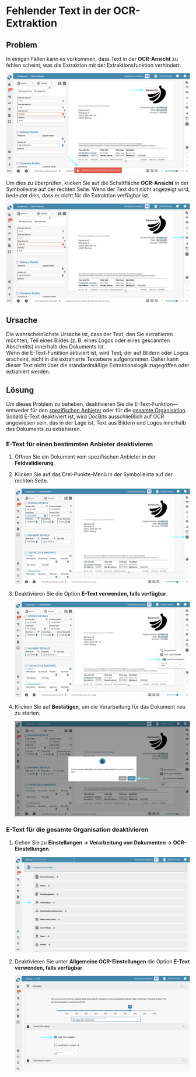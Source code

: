 # Fehlender Text in der OCR-Extraktion

## **Problem**

In einigen Fällen kann es vorkommen, dass Text in der **OCR-Ansicht** zu fehlen scheint, was die Extraktion mit der Extraktionsfunktion verhindert.

![](https://raw.githubusercontent.com/Fellow-Consulting-AG/docbits/refs/heads/main/readme/.gitbook/assets/troubleshooting_ocr_5.png)

Um dies zu überprüfen, klicken Sie auf die Schaltfläche **OCR-Ansicht** in der Symbolleiste auf der rechten Seite. Wenn der Text dort nicht angezeigt wird, bedeutet dies, dass er nicht für die Extraktion verfügbar ist.

![](https://raw.githubusercontent.com/Fellow-Consulting-AG/docbits/refs/heads/main/readme/.gitbook/assets/troubleshooting_ocr_6.png)

## **Ursache**

Die wahrscheinlichste Ursache ist, dass der Text, den Sie extrahieren möchten, Teil eines Bildes (z. B. eines Logos oder eines gescannten Abschnitts) innerhalb des Dokuments ist.\
Wenn die E-Text-Funktion aktiviert ist, wird Text, der auf Bildern oder Logos erscheint, nicht in die extrahierte Textebene aufgenommen. Daher kann dieser Text nicht über die standardmäßige Extraktionslogik zugegriffen oder extrahiert werden.

## **Lösung**

Um dieses Problem zu beheben, deaktivieren Sie die E-Text-Funktion—entweder für den [spezifischen Anbieter](missing-text-in-ocr-extraction.md#e-text-fur-einen-bestimmten-anbieter-deaktivieren) oder für die [gesamte Organisation](missing-text-in-ocr-extraction.md#e-text-fur-die-gesamte-organisation-deaktivieren). Sobald E-Text deaktiviert ist, wird DocBits ausschließlich auf OCR angewiesen sein, das in der Lage ist, Text aus Bildern und Logos innerhalb des Dokuments zu extrahieren.

### **E-Text für einen bestimmten Anbieter deaktivieren**

1. Öffnen Sie ein Dokument vom spezifischen Anbieter in der **Feldvalidierung**.
2.  Klicken Sie auf das Drei-Punkte-Menü in der Symbolleiste auf der rechten Seite.

    ![](https://raw.githubusercontent.com/Fellow-Consulting-AG/docbits/refs/heads/main/readme/.gitbook/assets/troubleshooting_ocr_2.png)
3.  Deaktivieren Sie die Option **E-Text verwenden, falls verfügbar**.

    ![](https://raw.githubusercontent.com/Fellow-Consulting-AG/docbits/refs/heads/main/readme/.gitbook/assets/troubleshooting_ocr_3.png)
4.  Klicken Sie auf **Bestätigen**, um die Verarbeitung für das Dokument neu zu starten.

    ![](https://raw.githubusercontent.com/Fellow-Consulting-AG/docbits/refs/heads/main/readme/.gitbook/assets/troubleshooting_ocr_4.png)

### E-Text für die gesamte Organisation deaktivieren

1.  Gehen Sie zu **Einstellungen → Verarbeitung von Dokumenten → OCR-Einstellungen**.

    ![](https://raw.githubusercontent.com/Fellow-Consulting-AG/docbits/refs/heads/main/readme/.gitbook/assets/settings_ocr.png)
2.  Deaktivieren Sie unter **Allgemeine OCR-Einstellungen** die Option **E-Text verwenden, falls verfügbar**.

    ![](https://raw.githubusercontent.com/Fellow-Consulting-AG/docbits/refs/heads/main/readme/.gitbook/assets/troubleshooting_ocr_1.png)
